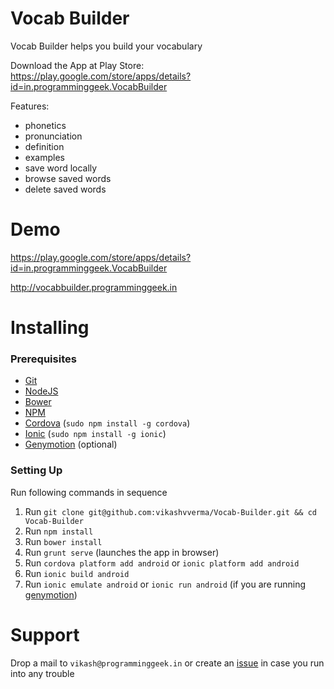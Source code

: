 # Vocab Builder
Vocab Builder helps you build your vocabulary


Download the App at Play Store: https://play.google.com/store/apps/details?id=in.programminggeek.VocabBuilder

Features:
- phonetics
- pronunciation
- definition
- examples
- save word locally
- browse saved words
- delete saved words﻿

# Demo
https://play.google.com/store/apps/details?id=in.programminggeek.VocabBuilder

http://vocabbuilder.programminggeek.in


# Installing

### Prerequisites
- [Git](https://git-scm.com/)
- [NodeJS](https://nodejs.org/en/)
- [Bower](http://bower.io/)
- [NPM](https://docs.npmjs.com/getting-started/installing-node)
- [Cordova](http://cordova.apache.org/) (`sudo npm install -g cordova`)
- [Ionic](http://ionicframework.com/docs/guide/installation.html) (`sudo npm install -g ionic`)
- [Genymotion](https://www.genymotion.com/) (optional)

### Setting Up
Run following commands in sequence

1. Run `git clone git@github.com:vikashvverma/Vocab-Builder.git && cd Vocab-Builder`
2. Run `npm install`
3. Run `bower install`
4. Run `grunt serve` (launches the app in browser)
5. Run `cordova platform add android` or `ionic platform add android`
6. Run `ionic build android`
7. Run `ionic emulate android` or `ionic run android` (if you are running [genymotion](https://www.genymotion.com/))
 

# Support

Drop a mail to `vikash@programminggeek.in` or create an [issue](https://github.com/vikashvverma/ImageLooper/issues/new) in case you run into any trouble
